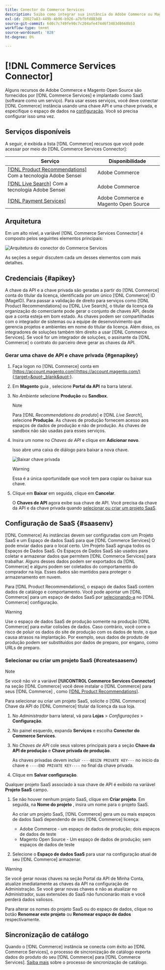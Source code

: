 ```yaml
---
title: Conector do Commerce Services
description: Saiba como integrar sua instância do Adobe Commerce ou Magento Open Source a serviços usando uma chave de API e uma chave privada.
exl-id: 28027a83-449b-4b96-b926-a7bfbfd883d8
source-git-commit: 6d0c7c749fe90c7c204afe47446f3483d8668b53
workflow-type: tm+mt
source-wordcount: '828'
ht-degree: 0%

---
```


# [!DNL Commerce Services Connector]

Alguns recursos de Adobe Commerce e Magento Open Source são fornecidos por [!DNL Commerce Services]  e implantado como SaaS (software como um serviço). Para usar esses serviços, você deve conectar [!DNL Commerce] instância usando uma chave API e uma chave privada, e especifique o espaço de dados na [configuração](https://docs.magento.com/user-guide/configuration/services/saas.html). Você só precisa configurar isso uma vez.

## Serviços disponíveis

A seguir, é exibida a lista [!DNL Commerce] recursos que você pode acessar por meio do [!DNL Commerce Services Connector]:

| Serviço | Disponibilidade |
| ---|--- |
| [[!DNL Product Recommendations]](/help/product-recommendations/overview.md) Com a tecnologia Adobe Sensei | Adobe Commerce |
| [[!DNL Live Search]](/help/live-search/overview.md) Com a tecnologia Adobe Sensei | Adobe Commerce |
| [[!DNL Payment Services]](/help/payment-services/overview.md) | Adobe Commerce e Magento Open Source |

## Arquitetura

Em um alto nível, a variável [!DNL Commerce Services Connector] é composto pelos seguintes elementos principais:

![Arquitetura do conector do Commerce Services](assets/saas-config-sync-workflow.png)

As seções a seguir discutem cada um desses elementos com mais detalhes.

## Credenciais {#apikey}

A chave da API e a chave privada são geradas a partir do [!DNL Commerce] conta do titular da licença, identificada por um único [!DNL Commerce] ID (MageID). Para passar a validação de direito para serviços como [!DNL Product Recommendations] ou [!DNL Live Search], o titular da licença da organização do comerciante pode gerar o conjunto de chaves API, desde que a conta esteja em bom estado. As chaves podem ser compartilhadas com o integrador de sistemas ou a equipe de desenvolvimento que gerencia projetos e ambientes em nome do titular da licença. Além disso, os integradores de soluções também têm direito a usar [!DNL Commerce Services]. Se você for um integrador de soluções, o assinante da [!DNL Commerce] o contrato do parceiro deve gerar as chaves da API.

### Gerar uma chave de API e chave privada {#genapikey}

1. Faça logon no [!DNL Commerce] conta em [https://account.magento.com](https://account.magento.com/){:target=&quot;_blank&quot;}.

1. Em **Magento** guia , selecione **Portal da API** na barra lateral.

1. No _Ambiente_ selecione **Produção** ou **Sandbox**.

   >[!NOTE]
   >
   > Para [!DNL _Recommendations do produto_] e [!DNL _Live Search_], selecione **Produção**. As chaves de produção fornecem acesso aos espaços de dados de produção e não de produção. As chaves de sandbox não são usadas para esses serviços.

1. Insira um nome no _Chaves de API_ e clique em **Adicionar novo**.

   Isso abre uma caixa de diálogo para baixar a nova chave.

   ![Baixar chave privada](assets/download-api-private-key.png)

   >[!WARNING]
   >
   > Essa é a única oportunidade que você tem para copiar ou baixar sua chave.

1. Clique em **Baixar** em seguida, clique em **Cancelar**.

   O **Chaves de API** agora exibe sua chave de API. Você precisa da chave da API e da chave privada quando [selecionar ou criar um projeto SaaS](#createsaasenv).

## Configuração de SaaS {#saasenv}

[!DNL Commerce] As instâncias devem ser configuradas com um Projeto SaaS e um Espaço de dados SaaS para que [!DNL Commerce Services] O pode enviar dados para o local certo. Um Projeto SaaS agrupa todos os Espaços de Dados SaaS. Os Espaços de Dados SaaS são usados para coletar e armazenar dados que permitem [!DNL Commerce Services] para trabalhar. Alguns desses dados podem ser exportados da [!DNL Commerce] e alguns podem ser coletados do comportamento do comprador na loja. Esses dados são mantidos para proteger o armazenamento em nuvem.

Para [!DNL Product Recommendations], o espaço de dados SaaS contém dados de catálogo e comportamento. Você pode apontar um [!DNL Commerce] para um espaço de dados SaaS por [selecionando-a](https://docs.magento.com/user-guide/configuration/services/saas.html) no [!DNL Commerce] configuração.

>[!WARNING]
>
> Use o espaço de dados SaaS de produção somente na produção [!DNL Commerce] para evitar colisões de dados. Caso contrário, você corre o risco de poluir os dados do site de produção com os dados de teste, o que causa atrasos na implantação. Por exemplo, seus dados de produto de produção podem ser substituídos por dados de preparo, por engano, como URLs de preparo.

### Selecionar ou criar um projeto SaaS {#createsaasenv}

>[!NOTE]
>
> Se você não vir a variável **[!UICONTROL Commerce Services Connector]** na seção [!DNL Commerce] você deve instalar o [!DNL Commerce] para seus [!DNL Commerce] , como [[!DNL Product Recommendations]](/help/product-recommendations/install-configure.md).

Para selecionar ou criar um projeto SaaS, solicite o [!DNL Commerce] Chave da API do [!DNL Commerce] titular da licença da sua loja.

1. No _Administrador_ barra lateral, vá para **Lojas** > _Configurações_ > **Configuração**.

1. No painel esquerdo, expanda **Serviços** e escolha **Conector do Commerce Services**.

1. No _Chaves de API_ cole seus valores principais para a seção **Chave da API de produção** e **Chave privada de produção**.

   As chaves privadas devem incluir `----BEGIN PRIVATE KEY---` no início da chave e `----END PRIVATE KEY----` no final da chave privada.

1. Clique em **Salvar configuração**.

Qualquer projeto SaaS associado à sua chave de API é exibido na variável **Projeto SaaS** campo.

1. Se não houver nenhum projeto SaaS, clique em **Criar projeto**. Em seguida, na **Nome do projeto** , insira um nome para o projeto SaaS.

   Ao criar um projeto SaaS, [!DNL Commerce] gera um ou mais espaços de dados SaaS dependendo de seu [!DNL Commerce] licença:
   - Adobe Commerce - um espaço de dados de produção; dois espaços de dados de teste
   - Magento Open Source - Um espaço de dados de produção; sem espaços de dados de teste

1. Selecione o **Espaço de dados SaaS** para usar na configuração atual de seu [!DNL Commerce] armazenar.

>[!WARNING]
>
> Se você gerar novas chaves na seção Portal da API de Minha Conta, atualize imediatamente as chaves da API na configuração de Administração. Se você gerar novas chaves e não as atualizar no Administrador, suas extensões do SaaS não funcionarão mais e você perderá dados valiosos.

Para alterar os nomes do projeto SaaS ou do espaço de dados, clique no botão **Renomear este projeto** ou **Renomear espaço de dados** respectivamente.

## Sincronização de catálogo

Quando o [!DNL Commerce] instância se conecta com êxito ao [!DNL Commerce Services], o processo de sincronização de catálogo exporta dados do produto do seu [!DNL Commerce] para [!DNL Commerce Services]. [Saiba mais](catalog-sync.md) sobre o processo de sincronização de catálogo.
